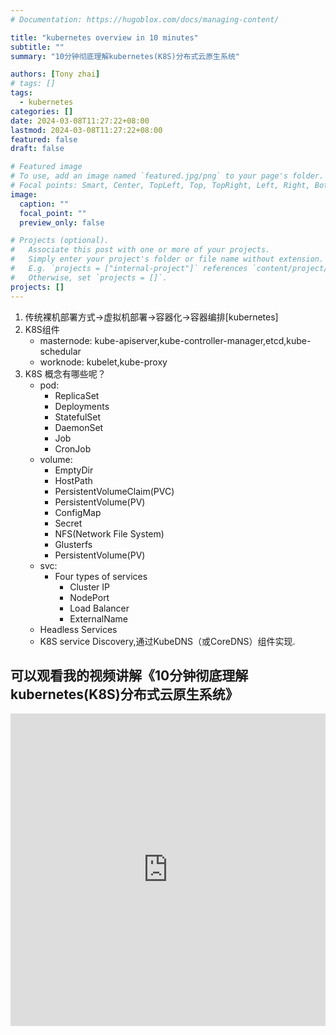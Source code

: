 ```yaml
---
# Documentation: https://hugoblox.com/docs/managing-content/

title: "kubernetes overview in 10 minutes"
subtitle: ""
summary: "10分钟彻底理解kubernetes(K8S)分布式云原生系统"

authors: [Tony zhai]
# tags: []
tags:
  - kubernetes
categories: []
date: 2024-03-08T11:27:22+08:00
lastmod: 2024-03-08T11:27:22+08:00
featured: false
draft: false

# Featured image
# To use, add an image named `featured.jpg/png` to your page's folder.
# Focal points: Smart, Center, TopLeft, Top, TopRight, Left, Right, BottomLeft, Bottom, BottomRight.
image:
  caption: ""
  focal_point: ""
  preview_only: false

# Projects (optional).
#   Associate this post with one or more of your projects.
#   Simply enter your project's folder or file name without extension.
#   E.g. `projects = ["internal-project"]` references `content/project/deep-learning/index.md`.
#   Otherwise, set `projects = []`.
projects: []
---
```


1. 传统裸机部署方式->虚拟机部署->容器化->容器编排[kubernetes]
2. K8S组件
   - masternode: kube-apiserver,kube-controller-manager,etcd,kube-schedular
   - worknode: kubelet,kube-proxy
3. K8S 概念有哪些呢？
   - pod:
     - ReplicaSet
     - Deployments
     - StatefulSet
     - DaemonSet
     - Job
     - CronJob
   - volume:
     - EmptyDir
     - HostPath
     - PersistentVolumeClaim(PVC)
     - PersistentVolume(PV)
     - ConfigMap
     - Secret
     - NFS(Network File System)
     - Glusterfs
     - PersistentVolume(PV)
   - svc:
     - Four types of services
       - Cluster IP
       - NodePort
       - Load Balancer
       - ExternalName
   - Headless Services
   - K8S service Discovery,通过KubeDNS（或CoreDNS）组件实现.


## 可以观看我的视频讲解《10分钟彻底理解kubernetes(K8S)分布式云原生系统》
<iframe src="https://player.bilibili.com/player.html?bvid=BV1cF411X7nV" width="100%" height="500" frameborder="0" allowfullscreen="true"></iframe>